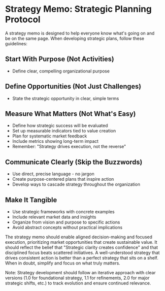 # Strategy Memo: Strategic Planning Protocol

A strategy memo is designed to help everyone know what's going on and be on the
same page. When developing strategic plans, follow these guidelines:

## Start With Purpose (Not Activities)

- Define clear, compelling organizational purpose

## Define Opportunities (Not Just Challenges)

- State the strategic opportunity in clear, simple terms

## Measure What Matters (Not What's Easy)

- Define how strategic success will be evaluated
- Set up measurable indicators tied to value creation
- Plan for systematic market feedback
- Include metrics showing long-term impact
- Remember: "Strategy drives execution, not the reverse"

## Communicate Clearly (Skip the Buzzwords)

- Use direct, precise language - no jargon
- Create purpose-centered plans that inspire action
- Develop ways to cascade strategy throughout the organization

## Make It Tangible

- Use strategic frameworks with concrete examples
- Include relevant market data and insights
- Organize from vision and purpose to specific actions
- Avoid abstract concepts without practical implications

The strategy memo should enable aligned decision-making and focused execution,
prioritizing market opportunities that create sustainable value. It should
reflect the belief that "Strategic clarity creates confidence" and that
disciplined focus beats scattered initiatives. A well-understood strategy that
drives consistent action is better than a perfect strategy that sits on a shelf.
When in doubt, simplify and focus on what truly matters.

Note: Strategy development should follow an iterative approach with clear
versions (1.0 for foundational strategy, 1.1 for refinements, 2.0 for major
strategic shifts, etc.) to track evolution and ensure continued relevance.
